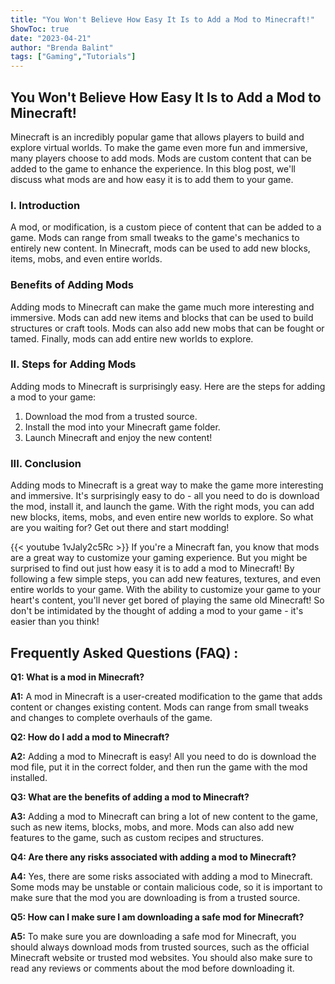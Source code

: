 ```yaml
---
title: "You Won't Believe How Easy It Is to Add a Mod to Minecraft!"
ShowToc: true 
date: "2023-04-21"
author: "Brenda Balint" 
tags: ["Gaming","Tutorials"]
---
```

## You Won't Believe How Easy It Is to Add a Mod to Minecraft! 

Minecraft is an incredibly popular game that allows players to build and explore virtual worlds. To make the game even more fun and immersive, many players choose to add mods. Mods are custom content that can be added to the game to enhance the experience. In this blog post, we'll discuss what mods are and how easy it is to add them to your game. 

### I. Introduction 

A mod, or modification, is a custom piece of content that can be added to a game. Mods can range from small tweaks to the game's mechanics to entirely new content. In Minecraft, mods can be used to add new blocks, items, mobs, and even entire worlds. 

### Benefits of Adding Mods 

Adding mods to Minecraft can make the game much more interesting and immersive. Mods can add new items and blocks that can be used to build structures or craft tools. Mods can also add new mobs that can be fought or tamed. Finally, mods can add entire new worlds to explore. 

### II. Steps for Adding Mods 

Adding mods to Minecraft is surprisingly easy. Here are the steps for adding a mod to your game: 

1. Download the mod from a trusted source. 
2. Install the mod into your Minecraft game folder. 
3. Launch Minecraft and enjoy the new content! 

### III. Conclusion 

Adding mods to Minecraft is a great way to make the game more interesting and immersive. It's surprisingly easy to do - all you need to do is download the mod, install it, and launch the game. With the right mods, you can add new blocks, items, mobs, and even entire new worlds to explore. So what are you waiting for? Get out there and start modding!

{{< youtube 1vJaly2c5Rc >}} 
If you're a Minecraft fan, you know that mods are a great way to customize your gaming experience. But you might be surprised to find out just how easy it is to add a mod to Minecraft! By following a few simple steps, you can add new features, textures, and even entire worlds to your game. With the ability to customize your game to your heart's content, you'll never get bored of playing the same old Minecraft! So don't be intimidated by the thought of adding a mod to your game - it's easier than you think!

## Frequently Asked Questions (FAQ) :
**Q1: What is a mod in Minecraft?**

**A1:** A mod in Minecraft is a user-created modification to the game that adds content or changes existing content. Mods can range from small tweaks and changes to complete overhauls of the game. 

**Q2: How do I add a mod to Minecraft?**

**A2:** Adding a mod to Minecraft is easy! All you need to do is download the mod file, put it in the correct folder, and then run the game with the mod installed.

**Q3: What are the benefits of adding a mod to Minecraft?**

**A3:** Adding a mod to Minecraft can bring a lot of new content to the game, such as new items, blocks, mobs, and more. Mods can also add new features to the game, such as custom recipes and structures. 

**Q4: Are there any risks associated with adding a mod to Minecraft?**

**A4:** Yes, there are some risks associated with adding a mod to Minecraft. Some mods may be unstable or contain malicious code, so it is important to make sure that the mod you are downloading is from a trusted source. 

**Q5: How can I make sure I am downloading a safe mod for Minecraft?**

**A5:** To make sure you are downloading a safe mod for Minecraft, you should always download mods from trusted sources, such as the official Minecraft website or trusted mod websites. You should also make sure to read any reviews or comments about the mod before downloading it.





